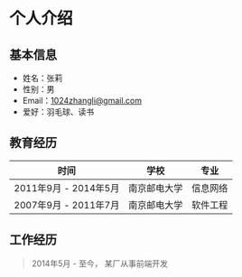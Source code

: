 # 个人介绍

## 基本信息
- 姓名：张莉
- 性别：男
- Email：1024zhangli@gmail.com
- 爱好：羽毛球、读书

## 教育经历

|时间|学校|专业|
|---|---|---|
|2011年9月 - 2014年5月|南京邮电大学|信息网络|
|2007年9月 - 2011年7月|南京邮电大学|软件工程|

## 工作经历
> 2014年5月 - 至今， 某厂从事前端开发
